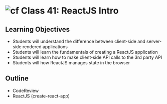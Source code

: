 # ![cf](http://i.imgur.com/7v5ASc8.png) Class 41: ReactJS Intro

## Learning Objectives

- Students will understand the difference between client-side and server-side rendered applications
- Students will learn the fundamentals of creating a ReactJS application
- Students will learn how to make client-side API calls to the 3rd party API
- Students will how ReactJS manages state in the browser

## Outline
- CodeReview
- ReactJS (create-react-app)
<!-- [Hyperlinks]{:target="_blank"} -->


<!-- links -->
<!-- [Hyperlinks]: To supporting materials -->

